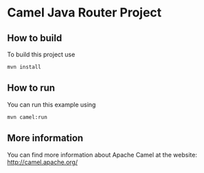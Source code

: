 Camel Java Router Project
=========================

## How to build

To build this project use

    mvn install

## How to run

You can run this example using

    mvn camel:run

## More information

You can find more information about Apache Camel at the website: http://camel.apache.org/